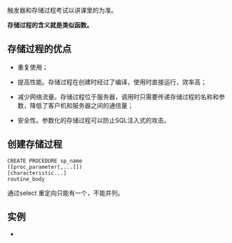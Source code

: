 触发器和存储过程考试以讲课里的为准。

**存储过程的含义就是类似函数。**

## 存储过程的优点

- 重复使用；

- 提高性能。存储过程在创建时经过了编译，使用时直接运行，效率高；

- 减少网络流量。存储过程位于服务器，调用时只需要传递存储过程的名称和参数，降低了客户机和服务器之间的通信量；

- 安全性。参数化的存储过程可以防止SQL注入式的攻击。

## 创建存储过程

```mysql
CREATE PROCEDURE sp_name
([proc_parameter[,...]])
[characteristic...]
routine_body
```

通过select 重定向只能有一个，不能并列。

## 实例

- 